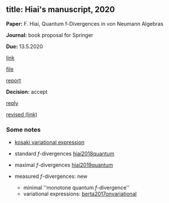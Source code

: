 
title: Hiai's manuscript, 2020
---

**Paper:** F. Hiai, Quantum f-Divergences in von Neumann Algebras

**Journal:** book proposal for Springer

**Due:** 13.5.2020

[link]()

[file](REF_hiai2020/file.pdf)

[report](REF_hiai2020/report.pdf)

**Decision:** accept

[reply](REF_hiai2020/reply.pdf)

[revised (link)](https://drive.google.com/file/d/1sKHtjNUgdO6zFYLC2JsHSN0uwqIW4GUc/view?usp=sharing)


### Some notes

* [kosaki variational
expression](https://drive.google.com/file/d/1ca8BKVX1qBKHPLyKvVkutX0CQIA7pFwQ/view?usp=sharing)

* standard $f$-divergences [hiai2018quantum](hiai2018quantum)

* maximal $f$-divergences [hiai2019quantum](hiai2019quantum)

* measured $f$-divergences: new

    - minimal ''monotone quantum $f$-divergence''
    - variational expressions: [berta2017onvariational](berta2017onvariational)


